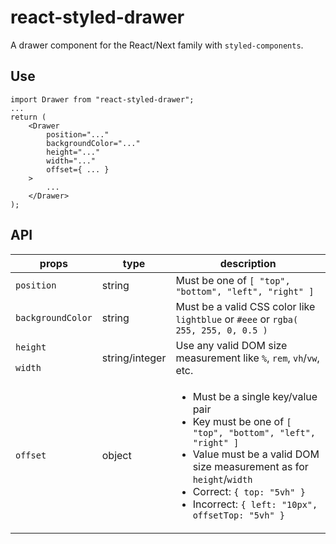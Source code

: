 # react-styled-drawer

A drawer component for the React/Next family with `styled-components`.

## Use

```
import Drawer from "react-styled-drawer";
...
return (
    <Drawer
        position="..."
        backgroundColor="..."
        height="..."
        width="..."
        offset={ ... }
    >
        ...
    </Drawer>
);
```

## API

<table>
  <thead>
    <tr>
      <th>props</th>
      <th>type</th>
      <th>description</th>
    </tr>
  </thead>
  <tbody>
    <tr>
      <td><code>position</code></td>
      <td>string</td>
      <td>Must be one of <code>[ "top", "bottom", "left", "right" ]</code></td>
    </tr>
    <tr>
      <td><code>backgroundColor</code></td>
      <td>string</td>
      <td>Must be a valid CSS color like <code>lightblue</code> or <code>#eee</code> or <code>rgba( 255, 255, 0, 0.5 )</code></td>
    </tr>
    <tr>
      <td><code>height</code></td>
      <td rowspan="2">string/integer</td>
      <td rowspan="2">Use any valid DOM size measurement like <code>%</code>, <code>rem</code>, <code>vh</code>/<code>vw</code>, etc.</td>
    </tr>
    <tr>
      <td><code>width</code></td>
    </tr>
    <tr>
      <td><code>offset</code></td>
      <td>object</td>
      <td>
        <ul>
            <li>Must be a single key/value pair</li>
            <li>Key must be one of <code>[ "top", "bottom", "left", "right" ]</code></li>
            <li>Value must be a valid DOM size measurement as for <code>height</code>/<code>width</code></li>
            <li>Correct: <code>{ top: "5vh" }</code></li>
            <li>Incorrect: <code>{ left: "10px", offsetTop: "5vh" }</code></li>
        </ul>
      </td>
    </tr>
  </tbody>
</table>
